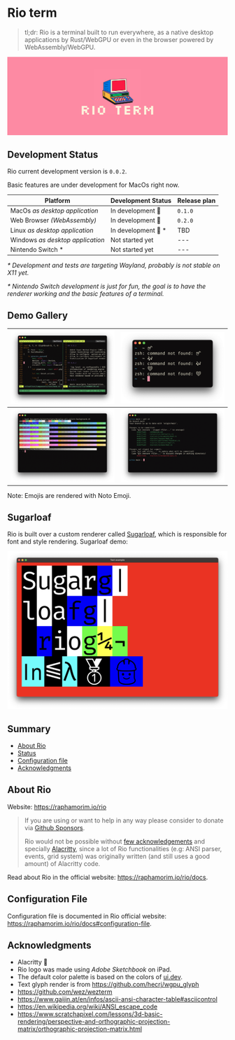 # Rio term

> tl;dr: Rio is a terminal built to run everywhere, as a native desktop applications by Rust/WebGPU or even in the browser powered by WebAssembly/WebGPU.

![Rio banner](docs/assets/banner.png)

## Development Status

Rio current development version is `0.0.2`.

Basic features are under development for MacOs right now.

| Platform | Development Status | Release plan |
| --- | --- | --- |
| MacOs _as desktop application_ | In development 👷 | `0.1.0` |
| Web Browser _(WebAssembly)_ | In development 👷 | `0.2.0` |
| Linux _as desktop application_ | In development 👷 * | TBD |
| Windows _as desktop application_ | Not started yet | --- |
| Nintendo Switch * | Not started yet | --- |

_* Development and tests are targeting Wayland, probably is not stable on X11 yet._

_* Nintendo Switch development is just for fun, the goal is to have  the renderer working and the basic features of a terminal._

## Demo Gallery

| ![Demo tmux](resources/demo-tmux.png) | ![Demo emojis](resources/demo-emojis.png) |
| ----------- | ----------- |
| ![Demo colors](resources/demo-colors.png) | ![Demo git](resources/demo-git.png) |

Note: Emojis are rendered with Noto Emoji.

## Sugarloaf

Rio is built over a custom renderer called [Sugarloaf](https://crates.io/crates/sugarloaf), which is responsible for font and style rendering. Sugarloaf demo:

![Demo Sugarloaf](sugarloaf/resources/demo-text-big.png)

## Summary

- [About Rio](#about-rio)
- [Status](#development-status)
- [Configuration file](#configuration-file)
- [Acknowledgments](#acknowledgments)

## About Rio

Website: https://raphamorim.io/rio

> If you are using or want to help in any way please consider to donate via [Github Sponsors](https://github.com/sponsors/raphamorim).
> 
> Rio would not be possible without [few acknowledgements](#acknowledgements) and specially [Alacritty](https://github.com/alacritty/alacritty/), since a lot of Rio functionalities (e.g: ANSI parser, events, grid system) was originally written (and still uses a good amount) of Alacritty code.
>

Read about Rio in the official website: https://raphamorim.io/rio/docs.

## Configuration File

Configuration file is documented in Rio official website: https://raphamorim.io/rio/docs#configuration-file.

## Acknowledgments

- Alacritty 🥇
- Rio logo was made using _Adobe Sketchbook_ on iPad.
- The default color palette is based on the colors of [ui.dev](https://ui.dev/).
- Text glyph render is from https://github.com/hecrj/wgpu_glyph
- https://github.com/wez/wezterm
- https://www.gaijin.at/en/infos/ascii-ansi-character-table#asciicontrol
- https://en.wikipedia.org/wiki/ANSI_escape_code
- https://www.scratchapixel.com/lessons/3d-basic-rendering/perspective-and-orthographic-projection-matrix/orthographic-projection-matrix.html